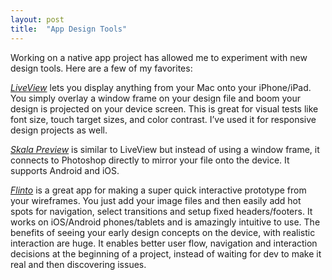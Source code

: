 ```yaml
---
layout: post
title:  "App Design Tools"
---
```


Working on a native app project has allowed me to experiment with new design tools. Here are a few of my favorites:

*[LiveView](http://www.zambetti.com/projects/liveview/)* lets you display anything from your Mac onto your iPhone/iPad. You simply overlay a window frame on your design file and boom your design is projected on your device screen. This is great for visual tests like font size, touch target sizes, and color contrast. I’ve used it for responsive design projects as well. 

*[Skala Preview](http://bjango.com/mac/skalapreview/)* is similar to LiveView but instead of using a window frame, it connects to Photoshop directly to mirror your file onto the device. It supports Android and iOS.

*[Flinto](https://www.flinto.com/)* is a great app for making a super quick interactive prototype from your wireframes. You just add your image files and then easily add hot spots for navigation, select transitions and setup fixed headers/footers. It works on iOS/Android phones/tablets and is amazingly intuitive to use. The benefits of seeing your early design concepts on the device, with realistic interaction are huge. It enables better user flow, navigation and interaction decisions at the beginning of a project, instead of waiting for dev to make it real and then discovering issues.